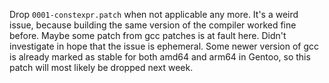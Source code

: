 Drop `0001-constexpr.patch` when not applicable any more. It's a weird
issue, because building the same version of the compiler worked fine
before. Maybe some patch from gcc patches is at fault here. Didn't
investigate in hope that the issue is ephemeral. Some newer version of
gcc is already marked as stable for both amd64 and arm64 in Gentoo, so
this patch will most likely be dropped next week.
